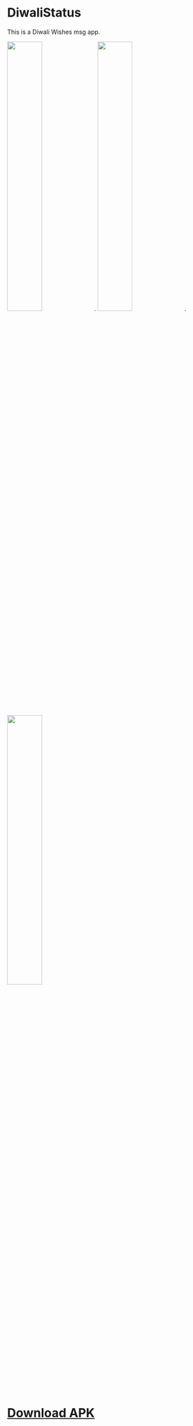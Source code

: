 # DiwaliStatus

This is a Diwali Wishes msg app.

<img src="https://image.winudf.com/v2/image1/Y29tLnN1YnJhdGd1cHRhLmRpd2FsaXN0YXR1c19zY3JlZW5fMF8xNTQxNDg5MTAxXzA5NQ/screen-0.jpg?h=355&fakeurl=1&type=.jpg" width="40%">.
<img src="https://image.winudf.com/v2/image1/Y29tLnN1YnJhdGd1cHRhLmRpd2FsaXN0YXR1c19zY3JlZW5fMV8xNTQxNDg5MTAyXzA5Ng/screen-1.jpg?h=355&fakeurl=1&type=.jpg" width="40%">.
<img src="https://image.winudf.com/v2/image1/Y29tLnN1YnJhdGd1cHRhLmRpd2FsaXN0YXR1c19zY3JlZW5fM18xNTQxNDg5MTA0XzA5Mg/screen-3.jpg?h=355&fakeurl=1&type=.jpg" width="40%">

<h1><a href="https://apkpure.com/diwali-status/com.subratgupta.diwalistatus">Download APK</a></h1>
